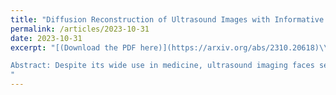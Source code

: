 ```yaml
---
title: "Diffusion Reconstruction of Ultrasound Images with Informative Uncertainty"
permalink: /articles/2023-10-31
date: 2023-10-31
excerpt: "[(Download the PDF here)](https://arxiv.org/abs/2310.20618)\\

Abstract: Despite its wide use in medicine, ultrasound imaging faces several challenges related to its poor signal-to-noise ratio and several sources of noise and artefacts. Enhancing ultrasound image quality involves balancing concurrent factors like contrast, resolution, and speckle preservation. In recent years, there has been progress both in model-based and learning-based approaches to improve ultrasound image reconstruction. Bringing the best from both worlds, we propose a hybrid approach leveraging advances in diffusion models. To this end, we adapt Denoising Diffusion Restoration Models (DDRM) to incorporate ultrasound physics through a linear direct model and an unsupervised fine-tuning of the prior diffusion model. We conduct comprehensive experiments on simulated, in-vitro, and in-vivo data, demonstrating the efficacy of our approach in achieving high-quality image reconstructions from a single plane wave input and in comparison to state-of-the-art methods. Finally, given the stochastic nature of the method, we analyse in depth the statistical properties of single and multiple-sample reconstructions, experimentally show the informativeness of their variance, and provide an empirical model relating this behaviour to speckle noise.
"
---
```


